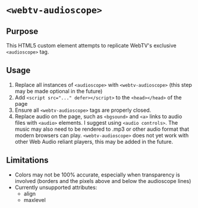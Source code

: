 # `<webtv-audioscope>`

## Purpose

This HTML5 custom element attempts to replicate WebTV's exclusive `<audioscope>` tag.

## Usage

1. Replace all instances of `<audioscope>` with `<webtv-audioscope>` (this step may be made optional in the future)
2. Add `<script src="..." defer></script>` to the `<head></head>` of the page
3. Ensure all `<webtv-audioscope>` tags are properly closed.
4. Replace audio on the page, such as `<bgsound>` and `<a>` links to audio files with `<audio>` elements. I suggest using `<audio controls>`. The music may also need to be rendered to .mp3 or other audio format that modern browsers can play. `<webtv-audioscope>` does not yet work with other Web Audio reliant players, this may be added in the future.

## Limitations

* Colors may not be 100% accurate, especially when transparency is involved (borders and the pixels above and below the audioscope lines)
* Currently unsupported attributes:
    * align
    * maxlevel
